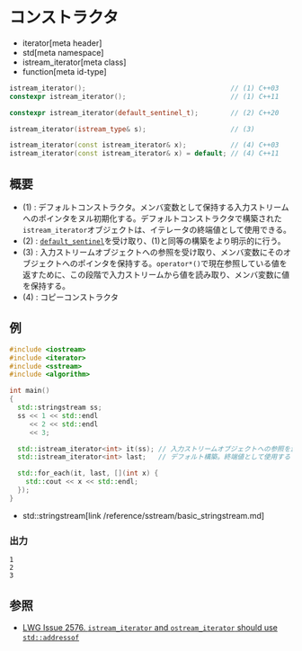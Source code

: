 # コンストラクタ
* iterator[meta header]
* std[meta namespace]
* istream_iterator[meta class]
* function[meta id-type]

```cpp
istream_iterator();                                    // (1) C++03
constexpr istream_iterator();                          // (1) C++11

constexpr istream_iterator(default_sentinel_t);        // (2) C++20

istream_iterator(istream_type& s);                     // (3)

istream_iterator(const istream_iterator& x);           // (4) C++03
istream_iterator(const istream_iterator& x) = default; // (4) C++11
```

## 概要
- (1) : デフォルトコンストラクタ。メンバ変数として保持する入力ストリームへのポインタをヌル初期化する。デフォルトコンストラクタで構築された`istream_iterator`オブジェクトは、イテレータの終端値として使用できる。
- (2) : [`default_sentinel`](/reference/iterator/default_sentinel_t.md)を受け取り、(1)と同等の構築をより明示的に行う。
- (3) : 入力ストリームオブジェクトへの参照を受け取り、メンバ変数にそのオブジェクトへのポインタを保持する。`operator*()`で現在参照している値を返すために、この段階で入力ストリームから値を読み取り、メンバ変数に値を保持する。
- (4) : コピーコンストラクタ


## 例
```cpp example
#include <iostream>
#include <iterator>
#include <sstream>
#include <algorithm>

int main()
{
  std::stringstream ss;
  ss << 1 << std::endl
     << 2 << std::endl
     << 3;

  std::istream_iterator<int> it(ss); // 入力ストリームオブジェクトへの参照を渡す
  std::istream_iterator<int> last;   // デフォルト構築。終端値として使用する

  std::for_each(it, last, [](int x) {
    std::cout << x << std::endl;
  });
}
```
* std::stringstream[link /reference/sstream/basic_stringstream.md]

### 出力
```
1
2
3
```

## 参照
- [LWG Issue 2576. `istream_iterator` and `ostream_iterator` should use `std::addressof`](https://wg21.cmeerw.net/lwg/issue2576)
